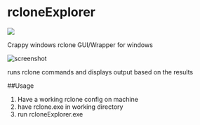# rcloneExplorer
![](http://i.imgur.com/T4We4ZK.png)

Crappy windows rclone GUI/Wrapper for windows
  		  
![screenshot](http://i.imgur.com/fzF64a3.gif "screenshot")


runs rclone commands and displays output based on the results

##Usage
1. Have a working rclone config on machine
2. have rclone.exe in working directory
3. run rcloneExplorer.exe
